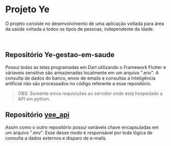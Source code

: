 # Projeto Ye

O projeto consiste no desenvolvimento de uma aplicação voltada para área da saúde voltada a todos os tipos de pessoas, independente da idade.

<br>

## Repositório Ye-gestao-em-saude

Possui todas as telas programadas em Dart utilizando o Framework Flutter e váriaveis sensitive são armazenadas localmente em um arquivo ".env". A consulta de dados do banco, envio de emails e consultas a Inteligência artificial não são processados no código referente a esse repositório. 

> OBS: Somente envia requisições ao servidor onde está hospedado a API em python.

## Repositório <a href="https://github.com/leonardocardenuto/yee_api">yee_api</a>

Assim como o outro repositório possui variáveis chave encapsuladas em um arquivo ".env". Esse desse modo é responsável por toda lógica de consulta a dados externos e disparo de e-mails.

